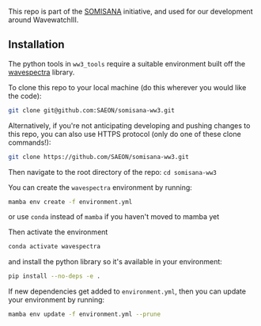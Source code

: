 This repo is part of the [SOMISANA](https://somisana.ac.za/) initiative, and used for our development around WavewatchIII.

## Installation

The python tools in `ww3_tools` require a suitable environment built off the [wavespectra](https://github.com/wavespectra/wavespectra) library. 

To clone this repo to your local machine (do this wherever you would like the code):

```sh
git clone git@github.com:SAEON/somisana-ww3.git
```

Alternatively, if you're not anticipating developing and pushing changes to this repo, you can also use HTTPS protocol (only do one of these clone commands!):

```sh
git clone https://github.com/SAEON/somisana-ww3.git
```

Then navigate to the root directory of the repo:
`cd somisana-ww3`

You can create the `wavespectra` environment by running:

```sh
mamba env create -f environment.yml
```
or use `conda` instead of `mamba` if you haven't moved to mamba yet

Then activate the environment
```sh
conda activate wavespectra
```

and install the python library so it's available in your environment:
```sh
pip install --no-deps -e .
```

If new dependencies get added to `environment.yml`, then you can update your environment by running:

```sh
mamba env update -f environment.yml --prune
```

